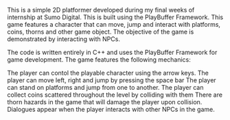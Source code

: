 This is a simple 2D platformer developed during my final weeks of internship at Sumo Digital. This is built using the PlayBuffer Framework. This game features a character that can move, jump and interact with platforms, coins, thorns and other game object. The objective of the game is demonstrated by interacting with NPCs.

The code is written entirely in C++ and uses the PlayBuffer Framework for game development. The game features the following mechanics:

The player can contol the playable character using the arrow keys. The player can move left, right and jump by pressing the space bar
The player can stand on platforms and jump from one to another.
The player can collect coins scattered throughout the level by colliding with them
There are thorn hazards in the game that will damage the player upon collision.
Dialogues appear when the player interacts with other NPCs in the game.

